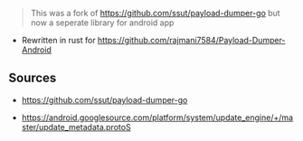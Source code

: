 > This was a fork of https://github.com/ssut/payload-dumper-go but now a seperate library for android app

+ Rewritten in rust for https://github.com/rajmani7584/Payload-Dumper-Android


## Sources

+ https://github.com/ssut/payload-dumper-go

+ https://android.googlesource.com/platform/system/update_engine/+/master/update_metadata.protoS
